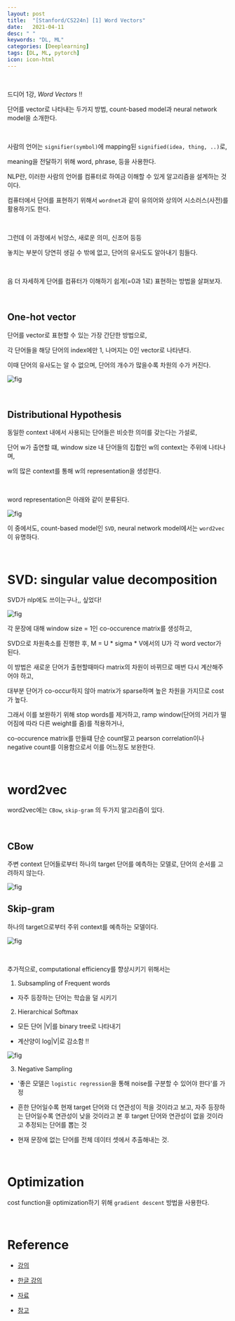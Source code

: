 ```yaml
---
layout: post
title:  "[Stanford/CS224n] [1] Word Vectors"
date:   2021-04-11
desc: " "
keywords: "DL, ML"
categories: [Deeplearning]
tags: [DL, ML, pytorch]
icon: icon-html
---
```


<br>

드디어 1강, *Word Vectors* !!

단어를 vector로 나타내는 두가지 방법, count-based model과 neural network model을 소개한다.


<br>

사람의 언어는 `signifier(symbol)`에 mapping된 `signified(idea, thing, ..)`로,

meaning을 전달하기 위해 word, phrase, 등을 사용한다.


NLP란, 이러한 사람의 언어를 컴퓨터로 하여금 이해할 수 있게 알고리즘을 설계하는 것이다.

컴퓨터에서 단어를 표현하기 위해서 `wordnet`과 같이 유의어와 상의어 시소러스(사전)를 활용하기도 한다.

<br>

그런데 이 과정에서 뉘앙스, 새로운 의미, 신조어 등등

놓치는 부분이 당연히 생길 수 밖에 없고, 단어의 유사도도 알아내기 힘들다.


<br>

음 더 자세하게 단어를 컴퓨터가 이해하기 쉽게(=0과 1로) 표현하는 방법을 살펴보자.


<br>

## One-hot vector

단어를 vector로 표현할 수 있는 가장 간단한 방법으로,

각 단어들을 해당 단어의 index에만 1, 나머지는 0인 vector로 나타낸다.

이때 단어의 유사도는 알 수 없으며, 단어의 개수가 많을수록 차원의 수가 커진다.


![fig](https://i.imgur.com/mtimFxh.png)



<br>


## Distributional Hypothesis

동일한 context 내에서 사용되는 단어들은 비슷한 의미를 갖는다는 가설로,

단어 w가 출연할 떄, window size 내 단어들의 집합인 w의 context는 주위에 나타나며,

w의 많은 context를 통해 w의 representation을 생성한다.



<br>

word representation은 아래와 같이 분류된다.

![fig](https://blog.kakaocdn.net/dn/cXS4ru/btqKwrAqtZe/4p5DE6jdPdX75S5nQ25vO0/img.jpg)


이 중에서도, count-based model인 `SVD`, neural network model에서는 `word2vec`이 유명하다.


<br>

# SVD: singular value decomposition


SVD가 nlp에도 쓰이는구나,, 싶었다!

![fig](https://lena-voita.github.io/resources/lectures/word_emb/preneural/idea-min.png)


각 문장에 대해 window size = 1인 co-occurence matrix를 생성하고,

SVD으로 차원축소를 진행한 후, M = U * sigma * V에서의 U가 각 word vector가 된다.


이 방법은 새로운 단어가 출현할때마다 matrix의 차원이 바뀌므로 매번 다시 계산해주어야 하고,

대부분 단어가 co-occur하지 않아 matrix가 sparse하며 높은 차원을 가지므로 cost가 높다.


그래서 이를 보완하기 위해 stop words를 제거하고, ramp window(단어의 거리가 떨어짐에 따라 다른 weight를 줌)를 적용하거나,

co-occurence matrix를 만들떄 단순 count말고 pearson correlation이나 negative count를 이용함으로서 이를 어느정도 보완한다.


<br>

# word2vec

word2vec에는 `CBow`, `skip-gram` 의 두가지 알고리즘이 있다.



<br>

## CBow

주변 context 단어들로부터 하나의 target 단어를 예측하는 모델로, 단어의 순서를 고려하지 않는다.

![fig](https://www.researchgate.net/profile/Daniel-Braun-6/publication/326588219/figure/fig1/AS:652185784295425@1532504616288/Continuous-Bag-of-words-CBOW-CB-and-Skip-gram-SG-training-model-illustrations.png)


## Skip-gram

하나의 target으로부터 주위 context를 예측하는 모델이다.


![fig](https://miro.medium.com/max/2231/0*yxs3JKs5bKc4c_i8.png)

<br>

추가적으로, computational efficiency를 향상시키기 위해서는

1. Subsampling of Frequent words

- 자주 등장하는 단어는 학습을 덜 시키기

2. Hierarchical Softmax

- 모든 단어 |V|를 binary tree로 나타내기

- 계산양이 log|V|로 감소함 !!

![fig](https://paperswithcode.com/media/methods/main-qimg-4ca2bfbef8d1a278c65efc1be5a3965d_mCzj4rb.png)

3. Negative Sampling

- '좋은 모델은 `logistic regression`을 통해 noise를 구분할 수 있어야 한다'를 가정

- 흔한 단어일수록 현재 target 단어와 더 연관성이 적을 것이라고 보고, 자주 등장하는 단어일수록 연관성이 낮을 것이라고 본 후 target 단어와 연관성이 없을 것이라고 추정되는 단어를 뽑는 것

- 현재 문장에 없는 단어를 전체 데이터 셋에서 추출해내는 것.


<br>

# Optimization

cost function을 optimization하기 위해 `gradient descent` 방법을 사용한다.

<br>

# Reference

- [강의](https://www.youtube.com/watch?v=8rXD5-xhemo&list=PLoROMvodv4rOhcuXMZkNm7j3fVwBBY42z)

- [한글 강의](https://www.youtube.com/watch?v=9woiID8QzbE&list=PLetSlH8YjIfVdobI2IkAQnNTb1Bt5Ji9U)

- [자료 ](https://web.stanford.edu/class/archive/cs/cs224n/cs224n.1194/)


- [참고](http://solarisailab.com/archives/959)
<br>
